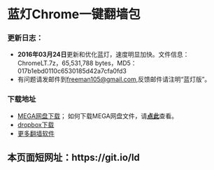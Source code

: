 # 蓝灯Chrome一键翻墙包
<h3>

<a id="user-content-说明" class="anchor" href="#%E8%AF%B4%E6%98%8E" aria-hidden="true"><span class="octicon octicon-link"></span></a>更新日志：</h3>

<ul>
<li><b>2016年03月24日</b>更新和优化蓝灯，速度明显加快。文件信息：ChromeLT.7z，65,531,788 bytes，MD5：017b1ebd0110c6530185d42a7cfa0fd3
</li>
<li>有问题请发邮件到<a href="mailto:freeman105@gmail.com">freeman105@gmail.com</a>,反馈邮件请注明“蓝灯版”。</li>
</ul>




<h3>下载地址</h3>
<ul>
<li>
 <a href="https://mega.nz/#!rtk1wLba!7iXq66TU_Ne_eTXnRDCRuCo0lIgN9eHYO0Hdz05YBHg" target="_blank">MEGA网盘下载</a>； 如何下载MEGA网盘文件，请<strong><a target="_blank" href="https://raw.githubusercontent.com/kgfw/fg/master/wstp/mega.jpg">点此</a></strong>查看。
</li>

<li>
 <a href="https://www.dropbox.com/s/0d0iw00vyj8wbvf/ChromeLT.7z?dl=0" target="_blank">dropbox下载</a>
</li>
<li>
 <a href="https://github.com/bannedbook/fanqiang/wiki" target="_blank">更多翻墙软件</a>
</li>

</ul>
<h2>本页面短网址：https://git.io/ld </h2>